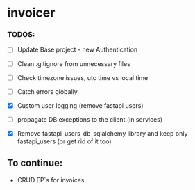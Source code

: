 # invoicer

### TODOS:
 - [ ] Update Base project - new Authentication
 - [ ] Clean .gitignore from unnecessary files
 - [ ] Check timezone issues, utc time vs local time
 - [ ] Catch errors globally
 - [X] Custom user logging (remove fastapi users)
 - [ ] propagate DB exceptions to the client (in services)
 - [X] Remove fastapi_users_db_sqlalchemy library and keep only fastapi_users (or get rid of it too)


## To continue:
- CRUD EP`s for invoices
